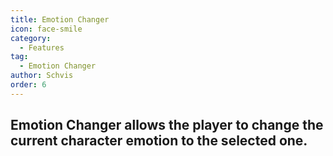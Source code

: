 ```yaml
---
title: Emotion Changer
icon: face-smile
category:
  - Features
tag:
  - Emotion Changer
author: Schvis
order: 6
---
```


## Emotion Changer allows the player to change the current character emotion to the selected one.
